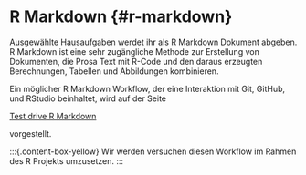 
# R Markdown {#r-markdown}


Ausgewählte Hausaufgaben werdet ihr als R Markdown Dokument abgeben. R Markdown ist eine sehr zugängliche Methode zur Erstellung von Dokumenten, die Prosa Text mit R-Code und den daraus erzeugten Berechnungen, Tabellen und Abbildungen kombinieren.

Ein möglicher R Markdown Workflow, der eine Interaktion mit Git, GitHub, und RStudio beinhaltet, wird auf der Seite

[Test drive R Markdown](https://happygitwithr.com/rmd-test-drive.html)

vorgestellt.

:::{.content-box-yellow}
Wir werden versuchen diesen Workflow im Rahmen des R Projekts umzusetzen.
:::
